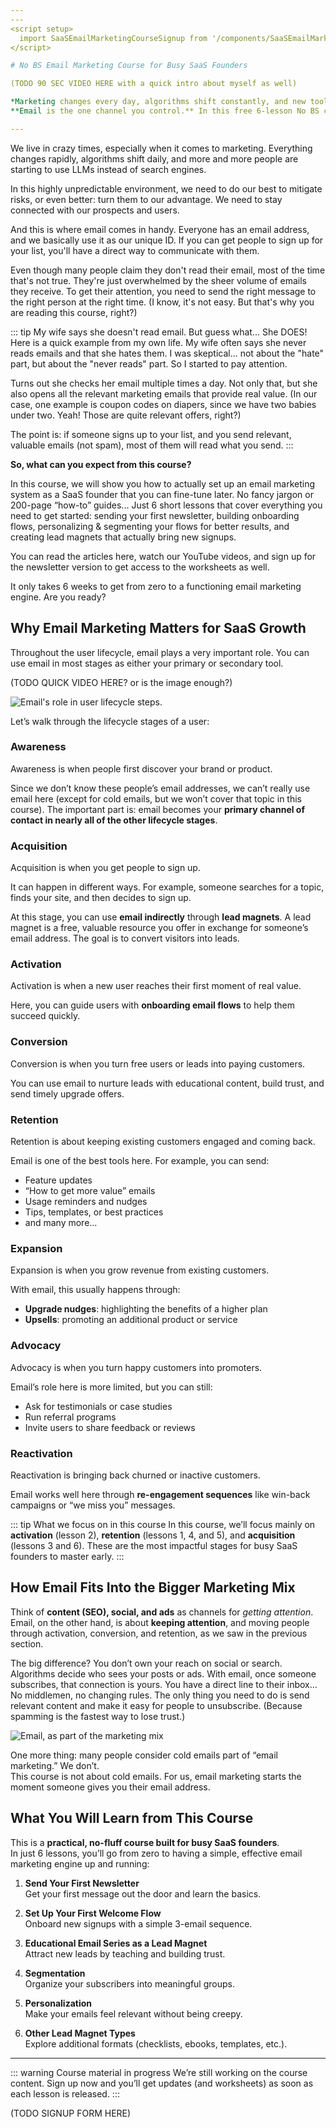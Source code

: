 ```yaml
---
---
<script setup>
  import SaaSEmailMarketingCourseSignup from '/components/SaaSEmailMarketingCourseSignup.vue'
</script>

# No BS Email Marketing Course for Busy SaaS Founders

(TODO 90 SEC VIDEO HERE with a quick intro about myself as well)

*Marketing changes every day, algorithms shift constantly, and new tools make it even harder to keep up.
**Email is the one channel you control.** In this free 6-lesson No BS course, I’ll show you how to use it to grow your SaaS.*

---
```


We live in crazy times, especially when it comes to marketing. Everything changes rapidly, algorithms shift daily, and more and more people are starting to use LLMs instead of search engines.

In this highly unpredictable environment, we need to do our best to mitigate risks, or even better: turn them to our advantage. We need to stay connected with our prospects and users.

And this is where email comes in handy. Everyone has an email address, and we basically use it as our unique ID. If you can get people to sign up for your list, you'll have a direct way to communicate with them.

Even though many people claim they don't read their email, most of the time that's not true. They're just overwhelmed by the sheer volume of emails they receive. To get their attention, you need to send the right message to the right person at the right time. (I know, it's not easy. But that's why you are reading this course, right?)

::: tip My wife says she doesn't read email. But guess what... She DOES!
Here is a quick example from my own life. My wife often says she never reads emails and that she hates them. I was skeptical... not about the "hate" part, but about the "never reads" part. So I started to pay attention.

Turns out she checks her email multiple times a day. Not only that, but she also opens all the relevant marketing emails that provide real value. (In our case, one example is coupon codes on diapers, since we have two babies under two. Yeah! Those are quite relevant offers, right?)

The point is: if someone signs up to your list, and you send relevant, valuable emails (not spam), most of them will read what you send.
:::

**So, what can you expect from this course?**

In this course, we will show you how to actually set up an email marketing system as a SaaS founder that you can fine-tune later. No fancy jargon or 200-page “how-to” guides... Just 6 short lessons that cover everything you need to get started: sending your first newsletter, building onboarding flows, personalizing & segmenting your flows for better results, and creating lead magnets that actually bring new signups.

You can read the articles here, watch our YouTube videos, and sign up for the newsletter version to get access to the worksheets as well.

It only takes 6 weeks to get from zero to a functioning email marketing engine. Are you ready?


<SaaSEmailMarketingCourseSignup></SaaSEmailMarketingCourseSignup>


## Why Email Marketing Matters for SaaS Growth

Throughout the user lifecycle, email plays a very important role. You can use email in most stages as either your primary or secondary tool.

(TODO QUICK VIDEO HERE? or is the image enough?)

![Email's role in user lifecycle steps.](./user-lifecycle.png)

Let’s walk through the lifecycle stages of a user:  

### Awareness
Awareness is when people first discover your brand or product.  

Since we don’t know these people’s email addresses, we can’t really use email here (except for cold emails, but we won’t cover that topic in this course). The important part is: email becomes your **primary channel of contact in nearly all of the other lifecycle stages**.  

### Acquisition
Acquisition is when you get people to sign up.  

It can happen in different ways. For example, someone searches for a topic, finds your site, and then decides to sign up.

At this stage, you can use **email indirectly** through **lead magnets**. A lead magnet is a free, valuable resource you offer in exchange for someone’s email address. The goal is to convert visitors into leads.  

### Activation
Activation is when a new user reaches their first moment of real value.  

Here, you can guide users with **onboarding email flows** to help them succeed quickly.

### Conversion
Conversion is when you turn free users or leads into paying customers.  

You can use email to nurture leads with educational content, build trust, and send timely upgrade offers.  

### Retention
Retention is about keeping existing customers engaged and coming back.  

Email is one of the best tools here. For example, you can send:  
- Feature updates  
- “How to get more value” emails  
- Usage reminders and nudges  
- Tips, templates, or best practices
- and many more... 

### Expansion
Expansion is when you grow revenue from existing customers.  

With email, this usually happens through:  
- **Upgrade nudges**: highlighting the benefits of a higher plan  
- **Upsells**: promoting an additional product or service  

### Advocacy
Advocacy is when you turn happy customers into promoters.  

Email’s role here is more limited, but you can still:  
- Ask for testimonials or case studies  
- Run referral programs  
- Invite users to share feedback or reviews  

### Reactivation
Reactivation is bringing back churned or inactive customers.  

Email works well here through **re-engagement sequences** like win-back campaigns or “we miss you” messages.  

::: tip What we focus on in this course
In this course, we’ll focus mainly on **activation** (lesson 2), **retention** (lessons 1, 4, and 5), and **acquisition** (lessons 3 and 6). These are the most impactful stages for busy SaaS founders to master early.
:::


## How Email Fits Into the Bigger Marketing Mix

Think of **content (SEO), social, and ads** as channels for *getting attention*.  
Email, on the other hand, is about **keeping attention**, and moving people through activation, conversion, and retention, as we saw in the previous section.

The big difference? You don’t own your reach on social or search. Algorithms decide who sees your posts or ads. With email, once someone subscribes, that connection is yours. You have a direct line to their inbox... No middlemen, no changing rules. The only thing you need to do is send relevant content and make it easy for people to unsubscribe. (Because spamming is the fastest way to lose trust.)

![Email, as part of the marketing mix](./marketing-mix.png)

One more thing: many people consider cold emails part of “email marketing.” We don’t.  
This course is not about cold emails. For us, email marketing starts the moment someone gives you their email address.  

## What You Will Learn from This Course

This is a **practical, no-fluff course built for busy SaaS founders**.  
In just 6 lessons, you’ll go from zero to having a simple, effective email marketing engine up and running:  

1. **Send Your First Newsletter**  
   Get your first message out the door and learn the basics.  

2. **Set Up Your First Welcome Flow**  
   Onboard new signups with a simple 3-email sequence.  

3. **Educational Email Series as a Lead Magnet**  
   Attract new leads by teaching and building trust.  

4. **Segmentation**  
   Organize your subscribers into meaningful groups.  

5. **Personalization**  
   Make your emails feel relevant without being creepy.  

6. **Other Lead Magnet Types**  
   Explore additional formats (checklists, ebooks, templates, etc.).  

---

::: warning Course material in progress
We’re still working on the course content. Sign up now and you’ll get updates (and worksheets) as soon as each lesson is released.
:::

(TODO SIGNUP FORM HERE)
